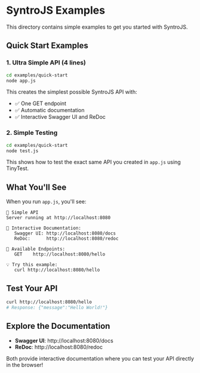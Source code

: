 # SyntroJS Examples

This directory contains simple examples to get you started with SyntroJS.

## Quick Start Examples

### 1. Ultra Simple API (4 lines)

```bash
cd examples/quick-start
node app.js
```

This creates the simplest possible SyntroJS API with:
- ✅ One GET endpoint
- ✅ Automatic documentation
- ✅ Interactive Swagger UI and ReDoc

### 2. Simple Testing

```bash
cd examples/quick-start
node test.js
```

This shows how to test the exact same API you created in `app.js` using TinyTest.

## What You'll See

When you run `app.js`, you'll see:

```
🚀 Simple API
Server running at http://localhost:8080

📖 Interactive Documentation:
   Swagger UI: http://localhost:8080/docs
   ReDoc:      http://localhost:8080/redoc

🔗 Available Endpoints:
   GET    http://localhost:8080/hello

💡 Try this example:
   curl http://localhost:8080/hello
```

## Test Your API

```bash
curl http://localhost:8080/hello
# Response: {"message":"Hello World!"}
```

## Explore the Documentation

- **Swagger UI**: http://localhost:8080/docs
- **ReDoc**: http://localhost:8080/redoc

Both provide interactive documentation where you can test your API directly in the browser!
